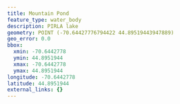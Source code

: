 ```yaml
---
title: Mountain Pond
feature_type: water_body
description: PIRLA lake
geometry: POINT (-70.64427776794422 44.89519443947889)
geo_error: 0.0
bbox:
  xmin: -70.6442778
  ymin: 44.8951944
  xmax: -70.6442778
  ymax: 44.8951944
longitude: -70.6442778
latitude: 44.8951944
external_links: {}
---
```

